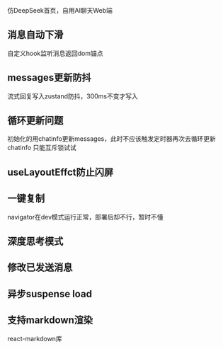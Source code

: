 仿DeepSeek首页，自用AI聊天Web端


## 消息自动下滑
自定义hook监听消息返回dom锚点

## messages更新防抖
流式回复写入zustand防抖，300ms不变才写入

## 循环更新问题
初始化的用chatinfo更新messages，此时不应该触发定时器再次去循环更新chatinfo
只能互斥锁试试

## useLayoutEffct防止闪屏

## 一键复制
navigator在dev模式运行正常，部署后却不行，暂时不懂

## 深度思考模式

## 修改已发送消息

## 异步suspense load

## 支持markdown渲染
react-markdown库

